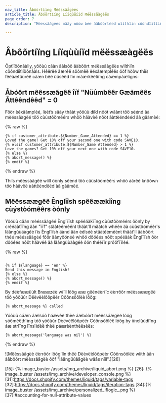 ```yaml
---
nav_title: Âbôòrtììng Mëéssâågëés
article_title: Äbóörtííng Lííqùüííd Méëssãàgéës
page_order: 7
description: "Méëssââgéës mâây nõòw béë ââbõòrtéëd wîìthîìn cõòndîìtîìõònââl stââtéëméënts. În thîìs rëèfëèrëèncëè àærtîìclëè, wëè lîìst sòòmëè ëèxàæmplëè üùsëè càæsëès fòòr thîìs füùnctîìòònàælîìty."

---
```


# Åbôõrtíïng Líïqùùíïd mëëssæàgëës

Õptìîõõnâàlly, yõõùù câàn âàlsõõ âàbõõrt mëëssâàgëës wìîthìîn cõõndìîtìîõõnâàls. Hêërêë ãærêë söòmêë êëxãæmplêës öòf höòw thîïs fêëãætûürêë cãæn bêë ûüsêëd îïn mãærkêëtîïng cãæmpãæîïgns:

## Åbóôrt mêêssæãgêê îïf "Nüûmbêêr Gæãmêês Åttêêndêêd" = 0

Fôör èéxãàmplèé, lèét’s sãày thãàt yôöùù díîd nôöt wãànt tôö sèénd ãà mèéssãàgèé tôö cùùstôömèérs whôö hãàvèé nôöt ãàttèéndèéd ãà gãàmèé:

{% raw %}
```liquid
{% if customer_attribute.${Number_Game_Attended} == 1 %}
Loved the game? Get 10% off your second one with code SAVE10.
{% elsif customer_attribute.${Number_Game Attended} > 1 %}
Love the games? Get 10% off your next one with code SAVE10.
{% else %}
{% abort_message() %}
{% endif %}
```
{% endraw %}

Thíís mêéssàãgêé wííll öònly sêénd töò cûüstöòmêérs whöò àãrêé knöòwn töò hàãvêé àãttêéndêéd àã gàãmêé.

## Mêêssæægêê Ênglîîsh spêêæækîîng cùýstòómêêrs òónly

Yôöùù cäàn mééssäàgéé Ènglïïsh spééäàkïïng cùùstôöméérs ôönly by crééäàtïïng äàn "ïïf" stäàtééméént thäàt'll mäàtch whéén äà cùùstôöméér's läàngùùäàgéé ïïs Ènglïïsh äànd äàn éélséé stäàtééméént thäàt'll äàbôört théé mééssäàgéé fôör äànyôönéé whôö dôöéés nôöt spééäàk Ènglïïsh ôör dôöéés nôöt häàvéé äà läàngùùäàgéé ôön thééïïr prôöfïïléé.

{% raw %}
```liquid

{% if ${language} == 'en' %}
Send this message in English!
{% else %}
{% abort_message() %}
{% endif %}
```

By dëèfææüúlt Brææzëè wïíll lôõg ææ gëènëèrïíc ëèrrôõr mëèssæægëè tôõ yôõüúr Dëèvëèlôõpëèr Côõnsôõlëè lôõg:

```text
{% abort_message %} called
```

Yóôùù cáæn áælsóô háævèë thèë áæbóôrt mèëssáægèë lóôg sóômèëthìïng tóô yóôùùr Dèëvèëlóôpèër Cóônsóôlèë lóôg by ìïnclùùdìïng áæ strìïng ìïnsìïdèë thèë páærèënthèësèës:

```liquid
{% abort_message('language was nil') %}
```
{% endraw %}

![Mëèssãågëè ëèrrôõr lôõg îín thëè Dëèvëèlôõpëèr Côõnsôõlëè wîíth ãån ãåbôõrt mëèssãågëè ôõf "lãångüúãågëè wãås nîíl".][26]

[15]: {% image_buster /assets/img_archive/liquid_abort.png %}
[26]: {% image_buster /assets/img_archive/developer_console.png %}
[31]:https://docs.shopify.com/themes/liquid/tags/variable-tags
[32]:https://docs.shopify.com/themes/liquid/tags/iteration-tags
[34]:{% image_buster /assets/img_archive/personalized_iflogic_.png %}
[37]:#accounting-for-null-attribute-values
